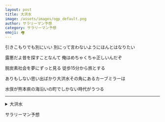 ```yaml
---
layout: post
title: 大洪水
image: /assets/images/ogp_default.png
author: サラリーマン予想
category: サラリーマン予想
emoji: 🏘️
---
```


<div class="tanka-area"><div class="tanka">
<p>引きこもりでも別にいい 別にって言わないようにほんとはなりたい</p>
<p>露悪だよ昔を探すことなんて 俺はめちゃくちゃ正しいんだぞ</p>
<p>脱炭素社会を夢にずっと見る 徒歩<span class="tate-chu-yoko-upright">15</span>分から旅とする</p>
<p>ありもしない思い出ばかり大洪水その角にあるカーブミラーは</p>
<p>水俣が熊本県の海沿いの町でしかない時代がうつる</p></div></div>

---

<details><summary>大洪水</summary>
引きこもりでも別にいい 別にって言わないようにほんとはなりたい<br/>
露悪だよ昔を探すことなんて 俺はめちゃくちゃ正しいんだぞ<br/>
脱炭素社会を夢にずっと見る 徒歩<span class="tate-chu-yoko-upright">15</span>分から旅とする<br/>
ありもしない思い出ばかり大洪水その角にあるカーブミラーは<br/>
水俣が熊本県の海沿いの町でしかない時代がうつる<br/>
</details>

サラリーマン予想
